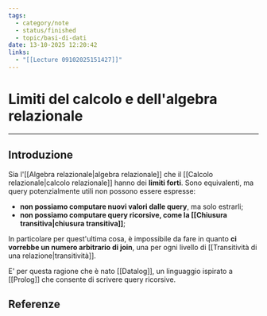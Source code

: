 ```yaml
---
tags:
  - category/note
  - status/finished
  - topic/basi-di-dati
date: 13-10-2025 12:20:42
links:
  - "[[Lecture 09102025151427]]"
---
```

# Limiti del calcolo e dell'algebra relazionale
---
## Introduzione
Sia l'[[Algebra relazionale|algebra relazionale]] che il [[Calcolo relazionale|calcolo relazionale]] hanno dei **limiti forti**. Sono equivalenti, ma query potenzialmente utili non possono essere espresse:
- **non possiamo computare nuovi valori dalle query**, ma solo estrarli;
- **non possiamo computare query ricorsive, come la [[Chiusura transitiva|chiusura transitiva]]**;

In particolare per quest'ultima cosa, è impossibile da fare in quanto **ci vorrebbe un numero arbitrario di join**, una per ogni livello di [[Transitività di una relazione|transitività]].

E' per questa ragione che è nato [[Datalog]], un linguaggio ispirato a [[Prolog]] che consente di scrivere query ricorsive.

## Referenze